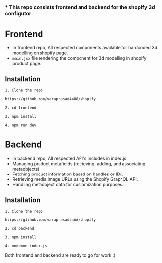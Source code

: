 ### * This repo consists frontend and backend for the shopify 3d configutor 


# Frontend
- In frontend repo, All respected components available for hardcoded 3d modelling on shopify page.
- `main.jsx` file rendering the component for 3d modelling in shopify product page.

## Installation

`1. Clone the repo` 
```
https://github.com/varaprasad4488/shopify
```

`2. cd frontend`

`3. npm install`

`4. npm run dev`


# Backend
- In backend repo, All respected API's includes in index.js.
- Managing product metafields (retrieving, adding, and associating metaobjects).
- Fetching product information based on handles or IDs.
- Retrieving media image URLs using the Shopify GraphQL API.
- Handling metaobject data for customization purposes.

## Installation

`1. Clone the repo` 
```
https://github.com/varaprasad4488/shopify
```

`2. cd backend`

`3. npm install`

`4. nodemon index.js`


Both frontend and backend are ready to go for work :)

